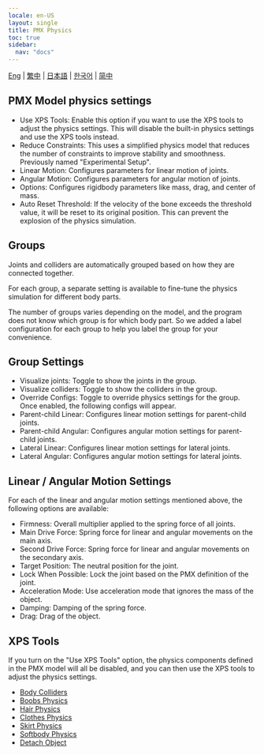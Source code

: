 ```yaml
---
locale: en-US
layout: single
title: PMX Physics
toc: true
sidebar:
  nav: "docs"
---
```

[Eng](/dancexr/features/pmx_physics) | [繁中](/tw/dancexr/features/pmx_physics) | [日本語](/jp/dancexr/features/pmx_physics) | [한국어](/kr/dancexr/features/pmx_physics) | [简中](/zh/dancexr/features/pmx_physics)


## PMX Model physics settings

* Use XPS Tools: Enable this option if you want to use the XPS tools to adjust the physics settings. This will disable the built-in physics settings and use the XPS tools instead.
* Reduce Constraints: This uses a simplified physics model that reduces the number of constraints to improve stability and smoothness. Previously named "Experimental Setup".
* Linear Motion: Configures parameters for linear motion of joints.
* Angular Motion: Configures parameters for angular motion of joints.
* Options: Configures rigidbody parameters like mass, drag, and center of mass.
* Auto Reset Threshold: If the velocity of the bone exceeds the threshold value, it will be reset to its original position. This can prevent the explosion of the physics simulation.

## Groups

Joints and colliders are automatically grouped based on how they are connected together.

For each group, a separate setting is available to fine-tune the physics simulation for different body parts.

The number of groups varies depending on the model, and the program does not know which group is for which body part. So we added a label configuration for each group to help you label the group for your convenience.

## Group Settings

* Visualize joints: Toggle to show the joints in the group.
* Visualize colliders: Toggle to show the colliders in the group.
* Override Configs: Toggle to override physics settings for the group. Once enabled, the following configs will appear.
* Parent-child Linear: Configures linear motion settings for parent-child joints.
* Parent-child Angular: Configures angular motion settings for parent-child joints.
* Lateral Linear: Configures linear motion settings for lateral joints.
* Lateral Angular: Configures angular motion settings for lateral joints.

## Linear / Angular Motion Settings

For each of the linear and angular motion settings mentioned above, the following options are available:

* Firmness: Overall multiplier applied to the spring force of all joints.
* Main Drive Force: Spring force for linear and angular movements on the main axis.
* Second Drive Force: Spring force for linear and angular movements on the secondary axis.
* Target Position: The neutral position for the joint.
* Lock When Possible: Lock the joint based on the PMX definition of the joint.
* Acceleration Mode: Use acceleration mode that ignores the mass of the object.
* Damping: Damping of the spring force.
* Drag: Drag of the object.

## XPS Tools

If you turn on the "Use XPS Tools" option, the physics components defined in the PMX model will all be disabled, and you can then use the XPS tools to adjust the physics settings.

* [Body Colliders](xps_body_colliders.md)
* [Boobs Physics](xps_boobs.md)
* [Hair Physics](xps_hair.md)
* [Clothes Physics](xps_cloth.md)
* [Skirt Physics](xps_skirt.md)
* [Softbody Physics](xps_softbody.md)
* [Detach Object](xps_detach.md)